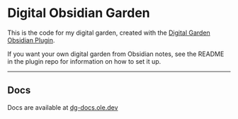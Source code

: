 # Digital Obsidian Garden
This is the code for my digital garden, created with the [Digital Garden Obsidian Plugin](https://github.com/oleeskild/Obsidian-Digital-Garden).

If you want your own digital garden from Obsidian notes, see the README in the plugin repo for information on how to set it up.

---
## Docs
Docs are available at [dg-docs.ole.dev](https://dg-docs.ole.dev/)
